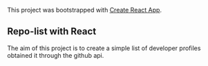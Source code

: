 This project was bootstrapped with [Create React App](https://github.com/facebook/create-react-app).

## Repo-list with React

The aim of this project is to create a simple list of developer profiles obtained it through the github api.